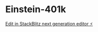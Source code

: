 # Einstein-401k

[Edit in StackBlitz next generation editor ⚡️](https://stackblitz.com/~/github.com/Einstein-oss/Einstein-401k)